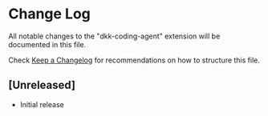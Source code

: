 # Change Log

All notable changes to the "dkk-coding-agent" extension will be documented in this file.

Check [Keep a Changelog](http://keepachangelog.com/) for recommendations on how to structure this file.

## [Unreleased]

- Initial release